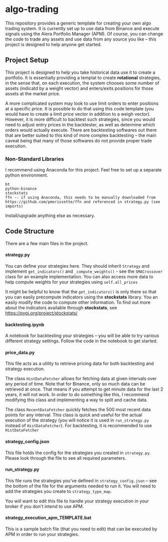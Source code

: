 # algo-trading
This repository provides a generic template for creating your own algo trading system. It is currently set up to use data from Binance and execute signals using the Alera Portfolio Manager (APM). Of course, you can change the code to trade any assets and use data from any source you like &ndash; this project is designed to help anyone get started.

## Project Setup
This project is designed to help you take historical data use it to create a portfolio. It is essentially providing a templat to create **rotational** strategies, in the sense that, on each execution, the system chooses some number of assets (indicatd by a weight vector) and enters/exits positions for those assets at the market price.

A more complicated system may look to use limit orders to enter positions at a specific price. It is possible to do that using this code template (you would have to create a limit price vector in addition to a weigh vector). However, it is more difficult to backtest such strategies, since you would need to adjust entry prices in the backtester, as well as determine which orders would actually execute. There are backtesting softwares out there that are better suited to this kind of more complex backtesting &ndash; the main caveat being that many of those softwares do not provide proper trade execution.

### Non-Standard Libraries
I recommend using Anaconda for this project. Feel free to set up a separate python environment.
```
bt
python-binance
stockstats
ffn -- if using Anaconda, this needs to be manually downloaded from https://github.com/pmorissette/ffn and referenced in strategy.py (see imports)
```
Install/upgrade anything else as necessary.

## Code Structure
There are a few main files in the project. 

#### strategy.py
You can define your strategies here. They should inherit `Strategy` and implement `get_indicators()` and `_compute_weights()` - see the `SMACrossover` class for an example implementation. You can also access more data to help compute weights for your strategies using `self.all_prices`

It might be helpful to know that the `get_indicators()` is only there so that you can easily precompute indicators using the **stockstats** library. You an easily modify the code to compute other information. To find out more about the indicators available through  **stockstats**, see https://pypi.org/project/stockstats/


#### backtesting.ipynb
A notebook for backtesting your strategies &ndash; you will be able to try various different strategy settings. Follow the code in the notebook to get started.

#### price_data.py
This file acts as a utility to retrieve pricing data for both backtesting and strategy execution. 

The class `HistDataFetcher` allows for fetching data at given intervals over any period of time. Note that for Binance, only so much data can be retrieved at once. That means if you attempt to get minute data for the last 2 years, it will not work. In order to do something like this, I recommend modifying this class and implementing a way to split and cache data.

The class `RecentDataFetcher` quickly fetches the 500 most recent data points for any interval. This class is quick and useful for the actual execution of the strategy (you will notice it is used in `run_strategy.py` instead of `HistDataFetcher`). For backtesting, it is recommended to use `HistDataFetcher`

#### strategy_config.json
This file holds the config for the strategies you created in `strategy.py`. Please look through the file to see all required parameters.

#### run_strategy.py
This file runs the strategies you've defined in `strategy_config.json` &ndash; see the bottom of the file for the arguments needed to run it. You will need to add the strategies you create to `strategy_type_map`. 

You will want to edit this file to handle your strategy execution in your broker if you don't intend to use APM.

#### strategy_execution_apm_TEMPLATE.bat
This is a sample batch file (that you need to edit) that can be executed by APM in order to run your strategies.
